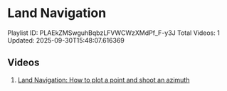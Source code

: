 # Land Navigation

Playlist ID: PLAEkZMSwguhBqbzLFVWCWzXMdPf_F-y3J
Total Videos: 1
Updated: 2025-09-30T15:48:07.616369

## Videos

1. [Land Navigation: How to plot a point and shoot an azimuth](https://www.youtube.com/watch?v=rZTJIQiWAuE)
